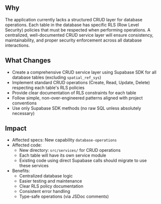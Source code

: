 ## Why

The application currently lacks a structured CRUD layer for database operations. Each table in the database has specific RLS (Row Level Security) policies that must be respected when performing operations. A centralized, well-documented CRUD service layer will ensure consistency, maintainability, and proper security enforcement across all database interactions.

## What Changes

- Create a comprehensive CRUD service layer using Supabase SDK for all database tables (excluding `spatial_ref_sys`)
- Implement standard CRUD operations (Create, Read, Update, Delete) respecting each table's RLS policies
- Provide clear documentation of RLS constraints for each table
- Follow simple, non-over-engineered patterns aligned with project conventions
- Use only Supabase SDK methods (no raw SQL unless absolutely necessary)

## Impact

- Affected specs: New capability `database-operations`
- Affected code: 
  - New directory: `src/services/` for CRUD operations
  - Each table will have its own service module
  - Existing code using direct Supabase calls should migrate to use these services
- Benefits:
  - Centralized database logic
  - Easier testing and maintenance
  - Clear RLS policy documentation
  - Consistent error handling
  - Type-safe operations (via JSDoc comments)
